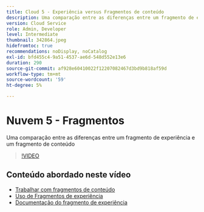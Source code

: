 ```yaml
---
title: Cloud 5 - Experiência versus Fragmentos de conteúdo
description: Uma comparação entre as diferenças entre um fragmento de experiência e um fragmento de conteúdo
version: Cloud Service
role: Admin, Developer
level: Intermediate
thumbnail: 342864.jpeg
hidefromtoc: true
recommendations: noDisplay, noCatalog
exl-id: bfd455c4-9a51-4537-ae6d-548d552e13e6
duration: 290
source-git-commit: af928e60410022f12207082467d3bd9b818af59d
workflow-type: tm+mt
source-wordcount: '59'
ht-degree: 5%

---
```


# Nuvem 5 - Fragmentos

Uma comparação entre as diferenças entre um fragmento de experiência e um fragmento de conteúdo

>[!VIDEO](https://video.tv.adobe.com/v/342864?quality=12&learn=on)

## Conteúdo abordado neste vídeo

+ [Trabalhar com fragmentos de conteúdo](https://experienceleague.adobe.com/docs/experience-manager-cloud-service/content/assets/content-fragments/content-fragments.html)
+ [Uso de Fragmentos de experiência](https://experienceleague.adobe.com/docs/experience-manager-learn/sites/experience-fragments/experience-fragments-feature-video-use.html)
+ [Documentação do fragmento de experiência](https://experienceleague.adobe.com/docs/experience-manager-cloud-service/content/sites/authoring/fundamentals/experience-fragments.html)